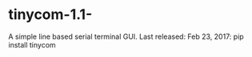 # tinycom-1.1-
A simple line based serial terminal GUI. Last released: Feb 23, 2017: pip install tinycom 

